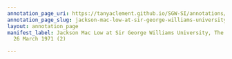 ```yaml
---
annotation_page_uri: https://tanyaclement.github.io/SGW-SI/annotations/jackson-mac-low-at-sir-george-williams-university-the-poetry-series-26-march-1971-2--canvas-1-audience-member-1.json
annotation_page_slug: jackson-mac-low-at-sir-george-williams-university-the-poetry-series-26-march-1971-2--canvas-1-audience-member-1
layout: annotation_page
manifest_label: Jackson Mac Low at Sir George Williams University, The Poetry Series,
  26 March 1971 (2)

---
```

